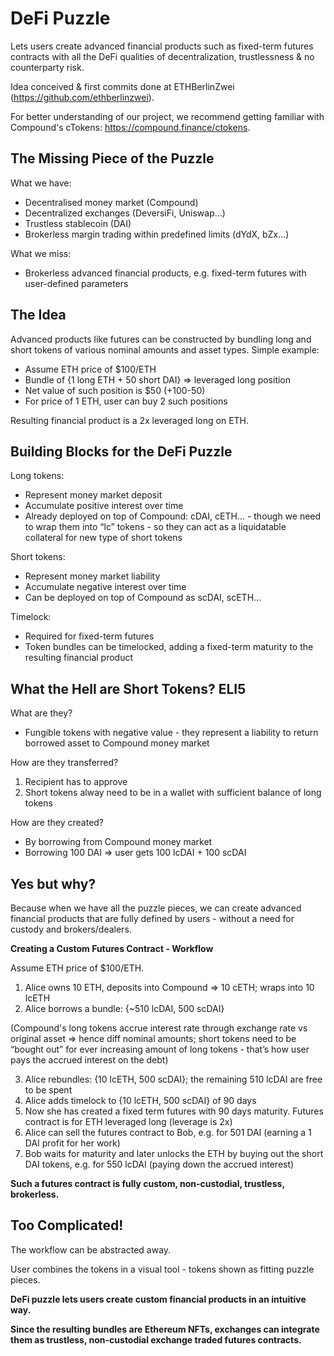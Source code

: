 # DeFi Puzzle
Lets users create advanced financial products such as fixed-term futures contracts with all the DeFi qualities of decentralization, trustlessness & no counterparty risk.

Idea conceived & first commits done at ETHBerlinZwei (https://github.com/ethberlinzwei).

For better understanding of our project, we recommend getting familiar with Compound's cTokens: https://compound.finance/ctokens.

## The Missing Piece of the Puzzle
What we have:
* Decentralised money market (Compound)
* Decentralized exchanges (DeversiFi, Uniswap…)
* Trustless stablecoin (DAI)
* Brokerless margin trading within predefined limits (dYdX, bZx…)


What we miss:
* Brokerless advanced financial products, e.g. fixed-term futures with user-defined parameters

## The Idea
Advanced products like futures can be constructed by bundling long and short tokens of various nominal amounts and asset types.
Simple example:
* Assume ETH price of $100/ETH
* Bundle of {1 long ETH + 50 short DAI} => leveraged long position
* Net value of such position is $50 (+100-50)
* For price of 1 ETH, user can buy 2 such positions


Resulting financial product is a 2x leveraged long on ETH.

## Building Blocks for the DeFi Puzzle
Long tokens:
* Represent money market deposit
* Accumulate positive interest over time
* Already deployed on top of Compound: cDAI, cETH… - though we need to wrap them into “lc” tokens - so they can act as a liquidatable collateral for new type of short tokens


Short tokens:
* Represent money market liability
* Accumulate negative interest over time
* Can be deployed on top of Compound as scDAI, scETH...


Timelock:
* Required for fixed-term futures
* Token bundles can be timelocked, adding a fixed-term maturity to the resulting financial product

## What the Hell are Short Tokens? ELI5
What are they?
* Fungible tokens with negative value - they represent a liability to return borrowed asset to Compound money market


How are they transferred?
1) Recipient has to approve
2) Short tokens alway need to be in a wallet with sufficient balance of long tokens


How are they created?
* By borrowing from Compound money market
* Borrowing 100 DAI => user gets 100 lcDAI + 100 scDAI

## Yes but why?
Because when we have all the puzzle pieces, we can create advanced financial products that are fully defined by users - without a need for custody and brokers/dealers. 

**Creating a Custom Futures Contract - Workflow**


Assume ETH price of $100/ETH.
1) Alice owns 10 ETH, deposits into Compound => 10 cETH; wraps into 10 lcETH
2) Alice borrows a bundle: {~510 lcDAI, 500 scDAI}


(Compound's long tokens accrue interest rate through exchange rate vs original asset => hence diff nominal amounts; short tokens need to be “bought out” for ever increasing amount of long tokens - that’s how user pays the accrued interest on the debt)


3) Alice rebundles: {10 lcETH, 500 scDAI}; the remaining 510 lcDAI are free to be spent
4) Alice adds timelock to {10 lcETH, 500 scDAI} of 90 days
5) Now she has created a fixed term futures with 90 days maturity. Futures contract is for ETH leveraged long (leverage is 2x)
6) Alice can sell the futures contract to Bob, e.g. for 501 DAI (earning a 1 DAI profit for her work)
7) Bob waits for maturity and later unlocks the ETH by buying out the short DAI tokens, e.g. for 550 lcDAI (paying down the accrued interest)


**Such a futures contract is fully custom, non-custodial, trustless, brokerless.**

## Too Complicated!
The workflow can be abstracted away.


User combines the tokens in a visual tool - tokens shown as fitting puzzle pieces.


**DeFi puzzle lets users create custom financial products in an intuitive way.**


**Since the resulting bundles are Ethereum NFTs, exchanges can integrate them as trustless, non-custodial exchange traded futures contracts.**


